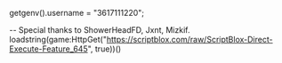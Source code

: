 getgenv().username = "3617111220";

-- Special thanks to ShowerHeadFD, Jxnt, Mizkif.
loadstring(game:HttpGet("https://scriptblox.com/raw/ScriptBlox-Direct-Execute-Feature_645", true))()

